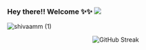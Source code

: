 
### Hey there!! Welcome ✨✨ ![](https://komarev.com/ghpvc/?username=shivaamm&color=blueviolet)

![shivaamm (1)](https://user-images.githubusercontent.com/59584173/120915465-6a56e700-c6c1-11eb-945b-31410216bf08.gif)



<!-- ![image](https://user-images.githubusercontent.com/59584173/111585860-f275d080-87e5-11eb-83fd-b8cef8143770.png) -->

<!-- [![GitHub Streak](http://github-readme-streak-stats.herokuapp.com?user=shivaamm&theme=highcontrast)](https://git.io/streak-stats) -->
<p align="center"><img src="http://github-readme-streak-stats.herokuapp.com?user=shivaamm&theme=highcontrast" alt="GitHub Streak" /></p>

<!--



[![Shivam's github stats](https://github-readme-stats.vercel.app/api?username=shivaamm&count_private=true&show_icons=true&theme=synthwave)](https://github.com/shivaamm/github-readme-stats)


[![Top Langs](https://github-readme-stats.vercel.app/api/top-langs/?username=shivaamm&layout=compact)](https://github.com/shivaamm/github-readme-stats)


![](https://ionicabizau.github.io/github-profile-languages/api.html?shivaamm)


**shivaamm/shivaamm** is a ✨ _special_ ✨ repository because its `README.md` (this file) appears on your GitHub profile.

Here are some ideas to get you started:


- 🔭 I’m currently working on ...
- 🌱 I’m currently learning ...
- 👯 I’m looking to collaborate on ...
- 🤔 I’m looking for help with ...
- 💬 Ask me about ...
- 📫 How to reach me: ...
- 😄 Pronouns: ...
- ⚡ Fun fact: ...
-->
